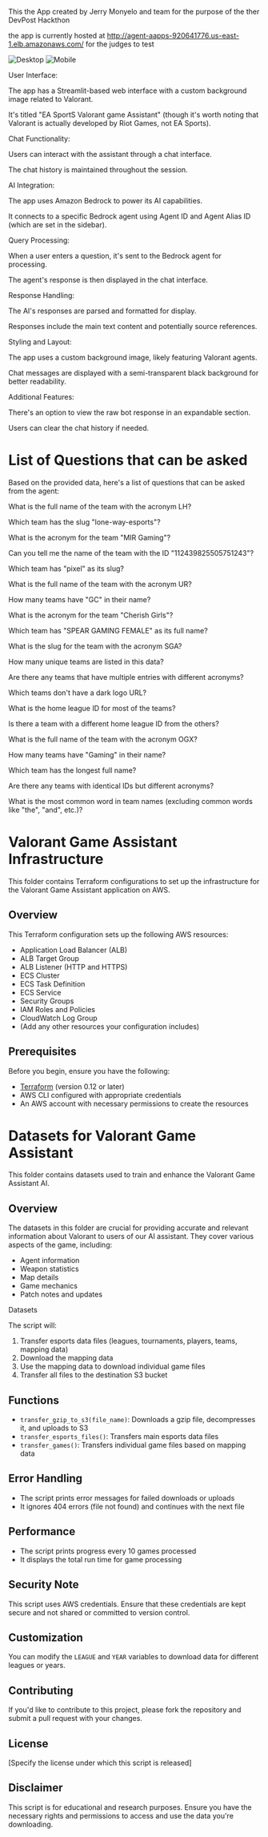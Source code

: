 This the App created by Jerry Monyelo and team for the purpose of the ther DevPost Hackthon 

the app is currently hosted at http://agent-aapps-920641776.us-east-1.elb.amazonaws.com/ for the judges to test




![Desktop](image.png)
![Mobile](mobile.jpg)

User Interface:

The app has a Streamlit-based web interface with a custom background image related to Valorant.

It's titled "EA SportS Valorant game Assistant" (though it's worth noting that Valorant is actually developed by Riot Games, not EA Sports).

Chat Functionality:

Users can interact with the assistant through a chat interface.

The chat history is maintained throughout the session.

AI Integration:

The app uses Amazon Bedrock to power its AI capabilities.

It connects to a specific Bedrock agent using Agent ID and Agent Alias ID (which are set in the sidebar).

Query Processing:

When a user enters a question, it's sent to the Bedrock agent for processing.

The agent's response is then displayed in the chat interface.

Response Handling:

The AI's responses are parsed and formatted for display.

Responses include the main text content and potentially source references.

Styling and Layout:

The app uses a custom background image, likely featuring Valorant agents.

Chat messages are displayed with a semi-transparent black background for better readability.

Additional Features:

There's an option to view the raw bot response in an expandable section.

Users can clear the chat history if needed.

# List of Questions that can be asked

Based on the provided data, here's a list of questions that can be asked from the agent:

What is the full name of the team with the acronym LH?

Which team has the slug "lone-way-esports"?

What is the acronym for the team "MIR Gaming"?

Can you tell me the name of the team with the ID "112439825505751243"?

Which team has "pixel" as its slug?

What is the full name of the team with the acronym UR?

How many teams have "GC" in their name?

What is the acronym for the team "Cherish Girls"?

Which team has "SPEAR GAMING FEMALE" as its full name?

What is the slug for the team with the acronym SGA?

How many unique teams are listed in this data?

Are there any teams that have multiple entries with different acronyms?

Which teams don't have a dark logo URL?

What is the home league ID for most of the teams?

Is there a team with a different home league ID from the others?

What is the full name of the team with the acronym OGX?

How many teams have "Gaming" in their name?

Which team has the longest full name?

Are there any teams with identical IDs but different acronyms?

What is the most common word in team names (excluding common words like "the", "and", etc.)?

# Valorant Game Assistant Infrastructure

This folder contains Terraform configurations to set up the infrastructure for the Valorant Game Assistant application on AWS.

## Overview

This Terraform configuration sets up the following AWS resources:

- Application Load Balancer (ALB)
- ALB Target Group
- ALB Listener (HTTP and HTTPS)
- ECS Cluster
- ECS Task Definition
- ECS Service
- Security Groups
- IAM Roles and Policies
- CloudWatch Log Group
- (Add any other resources your configuration includes)

## Prerequisites

Before you begin, ensure you have the following:

- [Terraform](https://www.terraform.io/downloads.html) (version 0.12 or later)
- AWS CLI configured with appropriate credentials
- An AWS account with necessary permissions to create the resources

# Datasets for Valorant Game Assistant

This folder contains datasets used to train and enhance the Valorant Game Assistant AI.

## Overview

The datasets in this folder are crucial for providing accurate and relevant information about Valorant to users of our AI assistant. They cover various aspects of the game, including:

- Agent information
- Weapon statistics
- Map details
- Game mechanics
- Patch notes and updates

Datasets


The script will:
1. Transfer esports data files (leagues, tournaments, players, teams, mapping data)
2. Download the mapping data
3. Use the mapping data to download individual game files
4. Transfer all files to the destination S3 bucket

## Functions

- `transfer_gzip_to_s3(file_name)`: Downloads a gzip file, decompresses it, and uploads to S3
- `transfer_esports_files()`: Transfers main esports data files
- `transfer_games()`: Transfers individual game files based on mapping data

## Error Handling

- The script prints error messages for failed downloads or uploads
- It ignores 404 errors (file not found) and continues with the next file

## Performance

- The script prints progress every 10 games processed
- It displays the total run time for game processing

## Security Note

This script uses AWS credentials. Ensure that these credentials are kept secure and not shared or committed to version control.

## Customization

You can modify the `LEAGUE` and `YEAR` variables to download data for different leagues or years.

## Contributing

If you'd like to contribute to this project, please fork the repository and submit a pull request with your changes.

## License

[Specify the license under which this script is released]

## Disclaimer

This script is for educational and research purposes. Ensure you have the necessary rights and permissions to access and use the data you're downloading.

